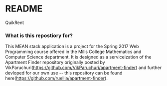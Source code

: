 # README #

QuikRent

### What is this repostiory for? ###

This MEAN stack application is a project for the Spring 2017 Web Programming course offered in the Mills College Mathematics and Computer Science department. It is designed as a serviceization of the Apartment Finder repository originally posted by VikParuchuri(https://github.com/VikParuchuri/apartment-finder) and further devloped for our own use -- this repository can be found here(https://github.com/ruellia/apartment-finder).

